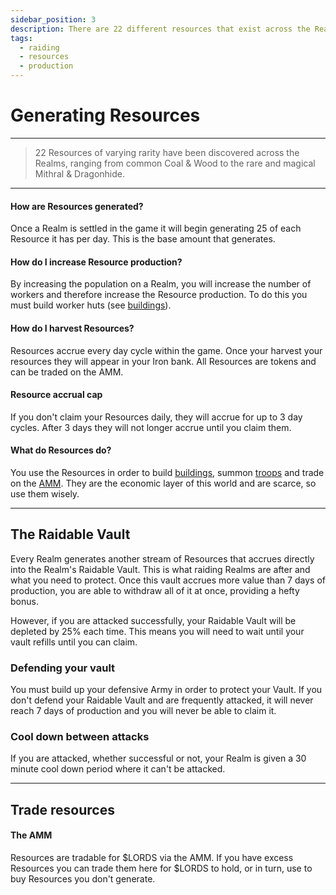 ```yaml
---
sidebar_position: 3
description: There are 22 different resources that exist across the Realms.
tags:
  - raiding
  - resources
  - production
---
```


# Generating Resources
---

> 22 Resources of varying rarity have been discovered across the Realms, ranging from common Coal & Wood to the rare and magical Mithral & Dragonhide. 




---

#### How are Resources generated?

Once a Realm is settled in the game it will begin generating 25 of each Resource it has per day. This is the base amount that generates.

#### How do I increase Resource production?

By increasing the population on a Realm, you will increase the number of workers and therefore increase the Resource production. To do this you must build worker huts (see [buildings](./buildings#economic)). 

#### How do I harvest Resources?

Resources accrue every day cycle within the game. Once your harvest your resources they will appear in your Iron bank. All Resources are tokens and can be traded on the AMM.

#### Resource accrual cap

If you don't claim your Resources daily, they will accrue for up to 3 day cycles. After 3 days they will not longer accrue until you claim them. 

#### What do Resources do?

You use the Resources in order to build [buildings](./buildings#economic), summon [troops](./troops-squads) and trade on the [AMM](/docs/economics/resource-amm). They are the economic layer of this world and are scarce, so use them wisely.


---

## The Raidable Vault

Every Realm generates another stream of Resources that accrues directly into the Realm's Raidable Vault. This is what raiding Realms are after and what you need to protect. Once this vault accrues more value than 7 days of production, you are able to withdraw all of it at once, providing a hefty bonus. 

However, if you are attacked successfully, your Raidable Vault will be depleted by 25% each time. This means you will need to wait until your vault refills until you can claim.

### Defending your vault

You must build up your defensive Army in order to protect your Vault. If you don't defend your Raidable Vault and are frequently attacked, it will never reach 7 days of production and you will never be able to claim it.

### Cool down between attacks

If you are attacked, whether successful or not, your Realm is given a 30 minute cool down period where it can't be attacked.

---

## Trade resources

#### The AMM

Resources are tradable for $LORDS via the AMM. If you have excess Resources you can trade them here for $LORDS to hold, or in turn, use to buy Resources you don't generate.

